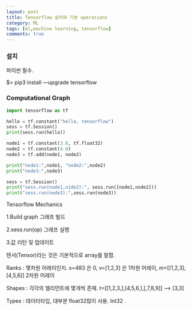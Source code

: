```yaml
---
layout: post
title: Tensorflow 설치와 기본 operations
category: ML
tags: [ml,machine learning, tensorflow]
comments: true
---
```


### 설치

파이썬 필수.

$> pip3 install —upgrade tensorflow

### Computational Graph

```python
import tensorflow as tf

hello = tf.constant("hello, tensorflow")
sess = tf.Session()
print(sess.run(hello))

node1 = tf.constant(3.0, tf.float32)
node2 = tf.constant(4.0)
node3 = tf.add(node1, node2)

print("node1:",node1, "node2:",node2)
print("node3:",node3)

sess = tf.Session()
print("sess.run(node1,nide2):", sess.run([node1,node2]))
print("sess.run(node3):",sess.run(node3))

```

Tensorflow Mechanics

1.Build graph 그래프 빌드

2.sess.run(op) 그래프 실행

3.값 리턴 및 업데이트

텐서(Tensor)라는 것은 기본적으로 array를 말함.

Ranks : 몇차원 어레이인지. s=483 은 0, v=[1,2,3] 은 1차원 어레이, m=[[1,2,3],[4,5,6]] 2차원 어레이

Shapes : 각각의 엘리먼트에 몇개씩 존재. t=[[1,2,3,],[4,5,6,],[,7,8,9]] —> [3,3]

Types : 데이터타입, 대부분 float32많이 사용. Int32 .
